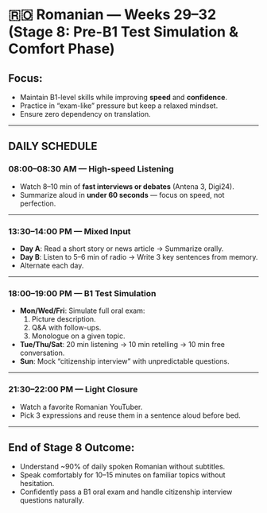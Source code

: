 # 🇷🇴 Romanian — Weeks 29–32 (Stage 8: Pre-B1 Test Simulation & Comfort Phase)

## Focus:
- Maintain B1-level skills while improving **speed** and **confidence**.
- Practice in “exam-like” pressure but keep a relaxed mindset.
- Ensure zero dependency on translation.

---

## DAILY SCHEDULE

### **08:00–08:30 AM — High-speed Listening**
- Watch 8–10 min of **fast interviews or debates** (Antena 3, Digi24).
- Summarize aloud in **under 60 seconds** — focus on speed, not perfection.

---

### **13:30–14:00 PM — Mixed Input**
- **Day A**: Read a short story or news article → Summarize orally.
- **Day B**: Listen to 5–6 min of radio → Write 3 key sentences from memory.
- Alternate each day.

---

### **18:00–19:00 PM — B1 Test Simulation**
- **Mon/Wed/Fri**: Simulate full oral exam:
  1. Picture description.
  2. Q&A with follow-ups.
  3. Monologue on a given topic.
- **Tue/Thu/Sat**: 20 min listening → 10 min retelling → 10 min free conversation.
- **Sun**: Mock “citizenship interview” with unpredictable questions.

---

### **21:30–22:00 PM — Light Closure**
- Watch a favorite Romanian YouTuber.
- Pick 3 expressions and reuse them in a sentence aloud before bed.

---

## End of Stage 8 Outcome:
- Understand ~90% of daily spoken Romanian without subtitles.
- Speak comfortably for 10–15 minutes on familiar topics without hesitation.
- Confidently pass a B1 oral exam and handle citizenship interview questions naturally.
